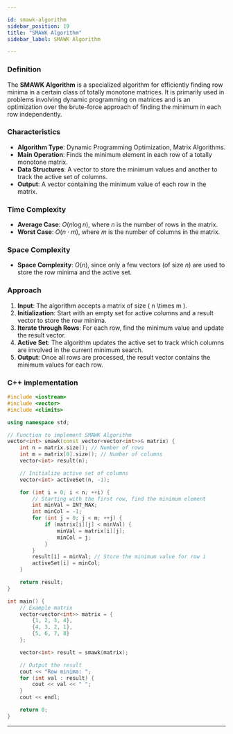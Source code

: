 ```yaml
---

id: smawk-algorithm  
sidebar_position: 19  
title: "SMAWK Algorithm"  
sidebar_label: SMAWK Algorithm  

---
```


### Definition

The **SMAWK Algorithm** is a specialized algorithm for efficiently finding row minima in a certain class of totally monotone matrices. It is primarily used in problems involving dynamic programming on matrices and is an optimization over the brute-force approach of finding the minimum in each row independently.

### Characteristics

- **Algorithm Type**: Dynamic Programming Optimization, Matrix Algorithms.
- **Main Operation**: Finds the minimum element in each row of a totally monotone matrix.
- **Data Structures**: A vector to store the minimum values and another to track the active set of columns.
- **Output**: A vector containing the minimum value of each row in the matrix.

### Time Complexity

- **Average Case**: $O(n \log n)$, where $n$ is the number of rows in the matrix.
- **Worst Case**: $O(n \cdot m)$, where $m$ is the number of columns in the matrix.


### Space Complexity

- **Space Complexity**: $O(n)$, since only a few vectors (of size $n$) are used to store the row minima and the active set.

### Approach

1. **Input**: The algorithm accepts a matrix of size \( n \times m \).
2. **Initialization**: Start with an empty set for active columns and a result vector to store the row minima.
3. **Iterate through Rows**: For each row, find the minimum value and update the result vector.
4. **Active Set**: The algorithm updates the active set to track which columns are involved in the current minimum search.
5. **Output**: Once all rows are processed, the result vector contains the minimum values for each row.


### C++ implementation

```cpp
#include <iostream>
#include <vector>
#include <climits>

using namespace std;

// Function to implement SMAWK Algorithm
vector<int> smawk(const vector<vector<int>>& matrix) {
    int n = matrix.size(); // Number of rows
    int m = matrix[0].size(); // Number of columns
    vector<int> result(n);

    // Initialize active set of columns
    vector<int> activeSet(n, -1);

    for (int i = 0; i < n; ++i) {
        // Starting with the first row, find the minimum element
        int minVal = INT_MAX;
        int minCol = -1;
        for (int j = 0; j < m; ++j) {
            if (matrix[i][j] < minVal) {
                minVal = matrix[i][j];
                minCol = j;
            }
        }
        result[i] = minVal; // Store the minimum value for row i
        activeSet[i] = minCol;
    }

    return result;
}

int main() {
    // Example matrix
    vector<vector<int>> matrix = {
        {1, 2, 3, 4},
        {4, 3, 2, 1},
        {5, 6, 7, 8}
    };

    vector<int> result = smawk(matrix);

    // Output the result
    cout << "Row minima: ";
    for (int val : result) {
        cout << val << " ";
    }
    cout << endl;

    return 0;
}
```
---


